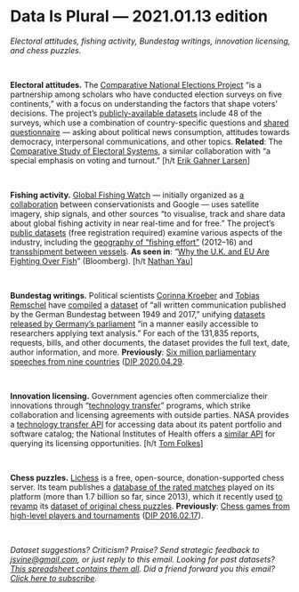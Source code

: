 Data Is Plural — 2021.01.13 edition
===================================

*Electoral attitudes, fishing activity, Bundestag writings, innovation licensing, and chess puzzles.*

&nbsp;

**Electoral attitudes.** The [Comparative National Elections Project](https://u.osu.edu/cnep/) “is a partnership among scholars who have conducted election surveys on five continents,” with a focus on understanding the factors that shape voters’ decisions. The project’s [publicly-available datasets](https://u.osu.edu/cnep/surveys/surveys-through-2012/) include 48 of the surveys, which use a combination of country-specific questions and [shared questionnaire](https://u.osu.edu/cnep/common-core-questionnaire/) — asking about political news consumption, attitudes towards democracy, interpersonal communications, and other topics. **Related**: The [Comparative Study of Electoral Systems](https://cses.org/), a similar collaboration with “a special emphasis on voting and turnout.” [h/t [Erik Gahner Larsen](https://github.com/erikgahner/PolData/commit/26ff4d1932024d71b29a1195597d5e5a64367cca)]

&nbsp;

**Fishing activity.** [Global Fishing Watch](https://globalfishingwatch.org/) — initially organized as [a collaboration](https://globalfishingwatch.org/about-us/) between conservationists and Google — uses satellite imagery, ship signals, and other sources “to visualise, track and share data about global fishing activity in near real-time and for free.” The project’s [public datasets](https://globalfishingwatch.org/datasets-and-code/) (free registration required) examine various aspects of the industry, including the [geography of “fishing effort”](https://globalfishingwatch.org/datasets-and-code/fishing-effort/) (2012–16) and [transshipment between vessels](https://globalfishingwatch.org/transshipment-success/report-first-global-view-transshipment-sea/). **As seen in**: “[Why the U.K. and EU Are Fighting Over Fish](https://www.bloomberg.com/graphics/2020-brexit-eu-fisheries/)” (Bloomberg). [h/t [Nathan Yau](https://flowingdata.com/2020/12/21/who-catches-the-most-fish/)]

&nbsp;

**Bundestag writings.** Political scientists [Corinna Kroeber](https://corinna-kroeber.jimdofree.com/) and [Tobias Remschel](https://twitter.com/tremsch) have [compiled](https://www.cambridge.org/core/journals/government-and-opposition/article/every-single-word-a-new-data-set-including-all-parliamentary-materials-published-in-germany/34D424C406687F7446C6F32980A4FE84) a [dataset](https://dataverse.harvard.edu/dataset.xhtml?persistentId=doi:10.7910/DVN/7EJ1KI) of “all written communication published by the German Bundestag between 1949 and 2017,” unifying [datasets released by Germany’s parliament](https://www.bundestag.de/services/opendata) “in a manner easily accessible to researchers applying text analysis.” For each of the 131,835 reports, requests, bills, and other documents, the dataset provides the full text, date, author information, and more. **Previously**: [Six million parliamentary speeches from nine countries](https://dataverse.harvard.edu/dataset.xhtml?persistentId=doi:10.7910/DVN/L4OAKN) ([DIP 2020.04.29](https://tinyletter.com/data-is-plural/letters/data-is-plural-2020-04-29-edition).

&nbsp;

**Innovation licensing.** Government agencies often commercialize their innovations through “[technology transfer](https://federallabs.org/learning-center/what-is-t2)” programs, which strike collaboration and licensing agreements with outside parties. NASA provides a [technology transfer API](https://technology.nasa.gov/api/) for accessing data about its patent portfolio and software catalog; the National Institutes of Health offers a [similar API](https://www.ott.nih.gov/nih-ott-api) for querying its licensing opportunities. [h/t [Tom Folkes](https://alexlib.info/)]

&nbsp;

**Chess puzzles.** [Lichess](https://lichess.org/about) is a free, open-source, donation-supported chess server. Its team publishes a [database of the rated matches](https://database.lichess.org/) played on its platform (more than 1.7 billion so far, since 2013), which it recently used [to revamp](https://lichess.org/blog/X-S6gRUAAGjNX4ki/new-puzzles-are-here) its [dataset of original chess puzzles](https://database.lichess.org/#puzzles). **Previously**: [Chess games from high-level players and tournaments](http://www.pgnmentor.com/files.html) ([DIP 2016.02.17](https://tinyletter.com/data-is-plural/letters/data-is-plural-2016-02-17-edition)).

&nbsp;

*Dataset suggestions? Criticism? Praise? Send strategic feedback to jsvine@gmail.com, or just reply to this email. Looking for past datasets? [This spreadsheet contains them all](https://docs.google.com/spreadsheets/d/1wZhPLMCHKJvwOkP4juclhjFgqIY8fQFMemwKL2c64vk). Did a friend forward you this email? [Click here to subscribe](https://tinyletter.com/data-is-plural).*